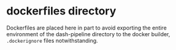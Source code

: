 # dockerfiles directory
Dockerfiles are placed here in part to avoid exporting the entire environment of the dash-pipeline directory to the docker builder, `.dockerignore` files notwithstanding.

